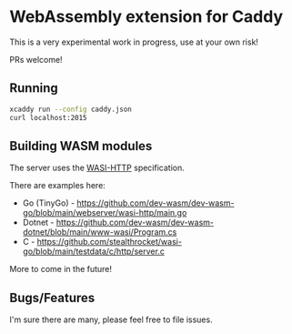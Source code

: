 # WebAssembly extension for Caddy
This is a very experimental work in progress, use at your own risk!

PRs welcome!

## Running
```sh
xcaddy run --config caddy.json
curl localhost:2015
```

## Building WASM modules
The server uses the [WASI-HTTP](https://github.com/WebAssembly/wasi-http) specification.

There are examples here:
* Go (TinyGo) - https://github.com/dev-wasm/dev-wasm-go/blob/main/webserver/wasi-http/main.go
* Dotnet - https://github.com/dev-wasm/dev-wasm-dotnet/blob/main/www-wasi/Program.cs
* C - https://github.com/stealthrocket/wasi-go/blob/main/testdata/c/http/server.c

More to come in the future!

## Bugs/Features
I'm sure there are many, please feel free to file issues.